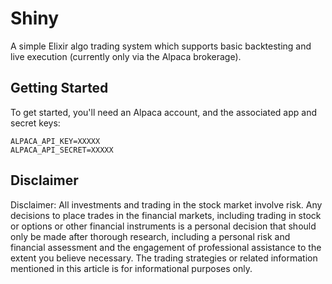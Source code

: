 # Shiny 

A simple Elixir algo trading system which supports basic backtesting and live execution (currently only via the Alpaca brokerage). 


## Getting Started

To get started, you'll need an Alpaca account, and the associated app and secret keys:

```
ALPACA_API_KEY=XXXXX
ALPACA_API_SECRET=XXXXX
```

## Disclaimer

Disclaimer: All investments and trading in the stock market involve risk. Any decisions to place trades in the financial markets, including trading in stock or options or other financial instruments is a personal decision that should only be made after thorough research, including a personal risk and financial assessment and the engagement of professional assistance to the extent you believe necessary. The trading strategies or related information mentioned in this article is for informational purposes only.

